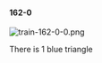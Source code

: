 #### 162-0
![train-162-0-0.png](https://github.com/lil-lab/nlvr/raw/master/nlvr/train/images/2/train-162-0-0.png "train-162-0-0.png")

There is 1 blue triangle